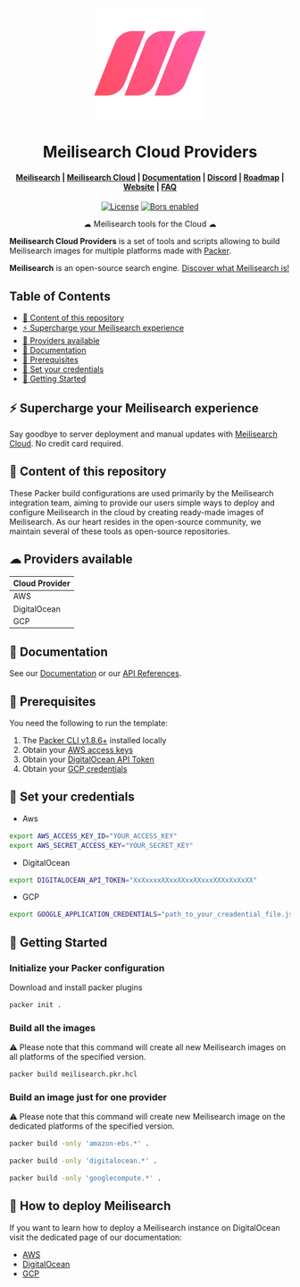 <p align="center">
  <img src="https://github.com/meilisearch/integration-guides/blob/main/assets/logos/logo.svg" alt="Meilisearch Cloud Providers" width="200" height="200" />
</p>

<h1 align="center">Meilisearch Cloud Providers</h1>

<h4 align="center">
  <a href="https://github.com/meilisearch/meilisearch">Meilisearch</a> |
  <a href="https://www.meilisearch.com/pricing?utm_campaign=oss&utm_source=integration&utm_medium=meilisearch-ruby">Meilisearch Cloud</a> |
  <a href="https://www.meilisearch.com/docs">Documentation</a> |
  <a href="https://discord.meilisearch.com">Discord</a> |
  <a href="https://roadmap.meilisearch.com/tabs/1-under-consideration">Roadmap</a> |
  <a href="https://www.meilisearch.com">Website</a> |
  <a href="https://www.meilisearch.com/docs/faq">FAQ</a>
</h4>

<p align="center">
  <a href="https://github.com/meilisearch/cloud-providers/blob/main/LICENSE"><img src="https://img.shields.io/badge/license-MIT-informational" alt="License"></a>
  <a href="https://ms-bors.herokuapp.com/repositories/51"><img src="https://bors.tech/images/badge_small.svg" alt="Bors enabled"></a>
</p>

<p align="center">☁ Meilisearch tools for the Cloud ☁</p>

**Meilisearch Cloud Providers** is a set of tools and scripts allowing to build Meilisearch images for multiple platforms made with [Packer](https://www.packer.io/).

**Meilisearch** is an open-source search engine. [Discover what Meilisearch is!](https://github.com/meilisearch/meilisearch)

## Table of Contents <!-- omit in toc -->

- [🎁 Content of this repository](#-content-of-this-repository)
- [⚡ Supercharge your Meilisearch experience](#-supercharge-your-meilisearch-experience)
- [📖 Providers available](#-providers-available)
- [📖 Documentation](#-documentation)
- [🔧 Prerequisites](#-prerequisites)
- [🔑 Set your credentials](#-set-your-credentials)
- [🚀 Getting Started](#-getting-started)


## ⚡ Supercharge your Meilisearch experience

Say goodbye to server deployment and manual updates with [Meilisearch Cloud](https://www.meilisearch.com/pricing?utm_campaign=oss&utm_source=integration&utm_medium=meilisearch-ruby). No credit card required.

## 🎁 Content of this repository

These Packer build configurations are used primarily by the Meilisearch integration team, aiming to provide our users simple ways to deploy and configure Meilisearch in the cloud by creating ready-made images of Meilisearch. As our heart resides in the open-source community, we maintain several of these tools as open-source repositories.

## ☁ Providers available

| Cloud Provider |
|----------|
| AWS |
| DigitalOcean |
| GCP |

## 📖 Documentation

See our [Documentation](https://www.meilisearch.com/docs/learn/getting_started/installation) or our [API References](https://www.meilisearch.com/docs/reference/api/overview).

## 🔧 Prerequisites

You need the following to run the template:
1. The [Packer CLI v1.8.6+](https://developer.hashicorp.com/packer/downloads) installed locally
2. Obtain your [AWS access keys](https://docs.aws.amazon.com/keyspaces/latest/devguide/access.credentials.html)
3. Obtain your [DigitalOcean API Token](https://www.digitalocean.com/docs/apis-clis/api/create-personal-access-token/)
4. Obtain your [GCP credentials](https://cloud.google.com/docs/authentication/application-default-credentials)

## 🔑 Set your credentials

- Aws
``` bash
export AWS_ACCESS_KEY_ID="YOUR_ACCESS_KEY"
export AWS_SECRET_ACCESS_KEY="YOUR_SECRET_KEY"
```
- DigitalOcean
```bash
export DIGITALOCEAN_API_TOKEN="XxXxxxxXXxxXXxxXXxxxXXXxXxXxXX"
```
- GCP
```bash
export GOOGLE_APPLICATION_CREDENTIALS="path_to_your_creadential_file.json"
```

## 🚀 Getting Started

### Initialize your Packer configuration
Download and install packer plugins

``` bash
packer init .
```

### Build all the images

⚠ Please note that this command will create all new Meilisearch images on all platforms of the specified version.

``` bash
packer build meilisearch.pkr.hcl
```

### Build an image just for one provider

⚠ Please note that this command will create new Meilisearch image on the dedicated platforms of the specified version.

``` bash
packer build -only 'amazon-ebs.*' .
```

``` bash
packer build -only 'digitalocean.*' .
```

``` bash
packer build -only 'googlecompute.*' .
```

## 🚀 How to deploy Meilisearch 

If you want to learn how to deploy a Meilisearch instance on DigitalOcean visit the dedicated page of our documentation:
- [AWS](https://www.meilisearch.com/docs/learn/cookbooks/aws)
- [DigitalOcean](https://www.meilisearch.com/docs/learn/cookbooks/digitalocean)
- [GCP](https://www.meilisearch.com/docs/learn/cookbooks/gcp)

